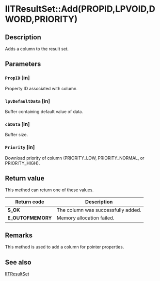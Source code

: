 # IITResultSet::Add(PROPID,LPVOID,DWORD,PRIORITY)

## Description

Adds a column to the result set.

## Parameters

### `PropID` [in]

Property ID associated with column.

### `lpvDefaultData` [in]

Buffer containing default value of data.

### `cbData` [in]

Buffer size.

### `Priority` [in]

Download priority of column (PRIORITY_LOW, PRIORITY_NORMAL, or PRIORITY_HIGH).

## Return value

This method can return one of these values.

| Return code | Description |
| --- | --- |
| **S_OK** | The column was successfully added. |
| **E_OUTOFMEMORY** | Memory allocation failed. |

## Remarks

This method is used to add a column for pointer properties.

## See also

[IITResultSet](https://learn.microsoft.com/previous-versions/windows/desktop/api/infotech/nn-infotech-iitresultset)